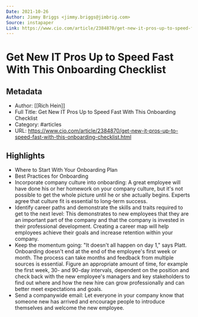 ```yaml
---
Date: 2021-10-26
Author: Jimmy Briggs <jimmy.briggs@jimbrig.com>
Source: instapaper
Link: https://www.cio.com/article/2384870/get-new-it-pros-up-to-speed-fast-with-this-onboarding-checklist.html
---
```

# Get New IT Pros Up to Speed Fast With This Onboarding Checklist

## Metadata
- Author: [[Rich Hein]]
- Full Title: Get New IT Pros Up to Speed Fast With This Onboarding Checklist
- Category: #articles
- URL: https://www.cio.com/article/2384870/get-new-it-pros-up-to-speed-fast-with-this-onboarding-checklist.html

## Highlights
- Where to Start With Your Onboarding Plan
- Best Practices for Onboarding
- Incorporate company culture into onboarding: A great employee will have done his or her homework on your company culture, but it's not possible to get the whole picture until he or she actually begins. Experts agree that culture fit is essential to long-term success.
- Identify career paths and demonstrate the skills and traits required to get to the next level: This demonstrates to new employees that they are an important part of the company and that the company is invested in their professional development. Creating a career map will help employees achieve their goals and increase retention within your company.
- Keep the momentum going: "It doesn't all happen on day 1," says Platt. Onboarding doesn't end at the end of the employee's first week or month. The process can take months and feedback from multiple sources is essential. Figure an appropriate amount of time, for example the first week, 30- and 90-day intervals, dependent on the position and check back with the new employee's managers and key stakeholders to find out where and how the new hire can grow professionally and can better meet expectations and goals.
- Send a companywide email: Let everyone in your company know that someone new has arrived and encourage people to introduce themselves and welcome the new employee.
